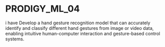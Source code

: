# PRODIGY_ML_04
i have Develop a hand gesture recognition model that can accurately identify and classify different hand gestures from image or video data, enabling intuitive human-computer interaction and gesture-based control systems.
